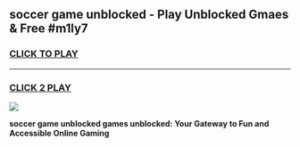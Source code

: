 
## soccer game unblocked - Play Unblocked Gmaes & Free #m1ly7
<h3>
<a href="https://premium.freeplayer.one?title=soccer_game_unblocked&ref=01M">CLICK TO PLAY</a></h3>
<hr>

<h3>
<a href="https://premium.freeplayer.one?title=soccer_game_unblocked&ref=01M">CLICK 2 PLAY</a>
  
</h3>

<a href="https://premium.freeplayer.one?title=soccer_game_unblocked&ref=01M"><img src="https://clearcache.store/games.png"></a>


**soccer game unblocked games unblocked: Your Gateway to Fun and Accessible Online Gaming**
